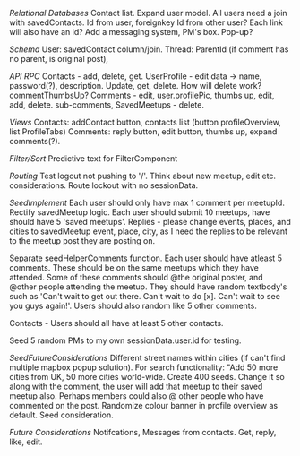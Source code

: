 _Relational Databases_
Contact list. Expand user model.
All users need a join with savedContacts. Id from user, foreignkey Id from other user? Each link will also have an id?
Add a messaging system, PM's box. Pop-up?

_Schema_
User: savedContact column/join.
Thread: ParentId (if comment has no parent, is original post),

_API RPC_
Contacts - add, delete, get.
UserProfile - edit data -> name, password(?), description. Update, get, delete. How will delete work? commentThumbsUp?
Comments - edit, user.profilePic, thumbs up, edit, add, delete.
sub-comments,
SavedMeetups - delete.

_Views_
Contacts: addContact button, contacts list (button profileOverview, list ProfileTabs)
Comments: reply button, edit button, thumbs up, expand comments(?).

_Filter/Sort_
Predictive text for FilterComponent

_Routing_
Test logout not pushing to '/'. Think about new meetup, edit etc. considerations. Route lockout with no sessionData.

_SeedImplement_
Each user should only have max 1 comment per meetupId.
Rectify savedMeetup logic. Each user should submit 10 meetups, have should have 5 'saved meetups'.
Replies - please change events, places, and cities to savedMeetup event, place, city, as I need the replies to be relevant to the meetup post they are posting on.

Separate seedHelperComments function. Each user should have atleast 5 comments. These should be on the same meetups which they have attended.
Some of these comments should @the original poster, and @other people attending the meetup.
They should have random textbody's such as 'Can't wait to get out there. Can't wait to do [x]. Can't wait to see you guys again!'.
Users should also random like 5 other comments.

Contacts - Users should all have at least 5 other contacts.

Seed 5 random PMs to my own sessionData.user.id for testing.

_SeedFutureConsiderations_
Different street names within cities (if can't find multiple mapbox popup solution).
For search functionality: "Add 50 more cities from UK, 50 more cities world-wide. Create 400 seeds.
Change it so along with the comment, the user will add that meetup to their saved meetup also.
Perhaps members could also @ other people who have commented on the post.
Randomize colour banner in profile overview as default. Seed consideration.

_Future Considerations_
Notifcations,
Messages from contacts. Get, reply, like, edit.
